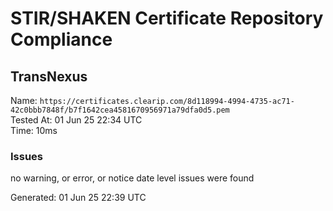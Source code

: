 # STIR/SHAKEN Certificate Repository Compliance

## TransNexus

Name: `https://certificates.clearip.com/8d118994-4994-4735-ac71-42c0bbb7848f/b7f1642cea4581670956971a79dfa0d5.pem`\
Tested At: 01 Jun 25 22:34 UTC\
Time: 10ms

### Issues

no warning, or error, or notice date level issues were found

Generated: 01 Jun 25 22:39 UTC